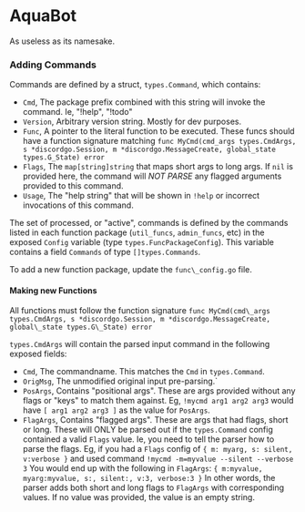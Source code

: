 # AquaBot

As useless as its namesake.

### Adding Commands
Commands are defined by a struct, `types.Command`, which contains:
- `Cmd`, The package prefix combined with this string will invoke the command. Ie, "!help", "!todo"
- `Version`, Arbitrary version string. Mostly for dev purposes.
- `Func`, A pointer to the literal function to be executed. These funcs should have a function signature matching
        `func MyCmd(cmd_args types.CmdArgs, s *discordgo.Session, m *discordgo.MessageCreate, global_state types.G_State) error`
- `Flags`, The `map[string]string` that maps short args to long args. If `nil` is provided here, the command will *NOT PARSE* any flagged arguments provided to this command.
- `Usage`, The "help string" that will be shown in `!help` or incorrect invocations of this command.

The set of processed, or "active", commands is defined by the commands listed in each function package (`util_funcs`, `admin_funcs`, etc) in the exposed `Config` variable (type `types.FuncPackageConfig`). This variable contains a field `Commands` of type `[]types.Commands`.

To add a new function package, update the `func\_config.go` file.

#### Making new Functions
All functions must follow the function signature
`func MyCmd(cmd\_args types.CmdArgs, s *discordgo.Session, m *discordgo.MessageCreate, global\_state types.G\_State) error`

`types.CmdArgs` will contain the parsed input command in the following exposed fields:
- `Cmd`, The commandname. This matches the `Cmd` in `types.Command`.
- `OrigMsg`, The unmodified original input pre-parsing.`
- `PosArgs`, Contains "positional args". These are args provided without any flags or "keys" to match them against.
            Eg, `!mycmd arg1 arg2 arg3` would have `[ arg1 arg2 arg3 ]` as the value for `PosArgs`.
- `FlagArgs`, Contains "flagged args". These are args that had flags, short or long. These will ONLY be parsed out if the `types.Command` config contained a valid `Flags` value. Ie, you need to tell the parser how to parse the flags.
            Eg, if you had a `Flags` config of `{ m: myarg, s: silent, v:verbose }` and used command
                `!mycmd -m=myvalue --silent --verbose 3`
                You would end up with the following in `FlagArgs`:
                `{ m:myvalue, myarg:myvalue, s:, silent:, v:3, verbose:3 }`
                In other words, the parser adds both short and long flags to `FlagArgs` with corresponding values. If no value was provided, the value is an empty string.


